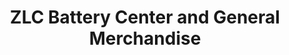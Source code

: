 ---
title: "ZLC Battery Center and General Merchandise"
url: /gerona/zlc-battery-center-and-general-merchandise/
shop: car parts
---